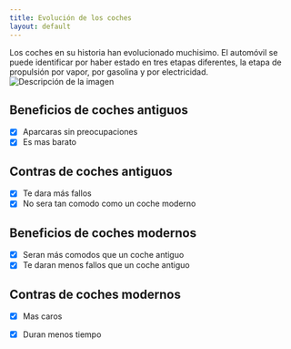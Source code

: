 ```yaml
---
title: Evolución de los coches
layout: default
---
```


Los coches en su historia han evolucionado muchisimo. El automóvil se puede identificar por haber estado en tres etapas diferentes, la etapa de propulsión por vapor, por gasolina y por electricidad.
<img src="https://noticias.coches.com/wp-content/uploads/2014/03/volkswagen-viejo-nuevo-700x394.jpg" alt="Descripción de la imagen">
## Beneficios de coches antiguos
- [x] Aparcaras sin preocupaciones
- [x] Es mas barato
## Contras de coches antiguos
- [x] Te dara más fallos
- [x] No sera tan comodo como un coche moderno
## Beneficios de coches modernos
- [x] Seran más comodos que un coche antiguo
- [x] Te daran menos fallos que un coche antiguo
## Contras de coches modernos
- [x] Mas caros
- [X] Duran menos tiempo 



